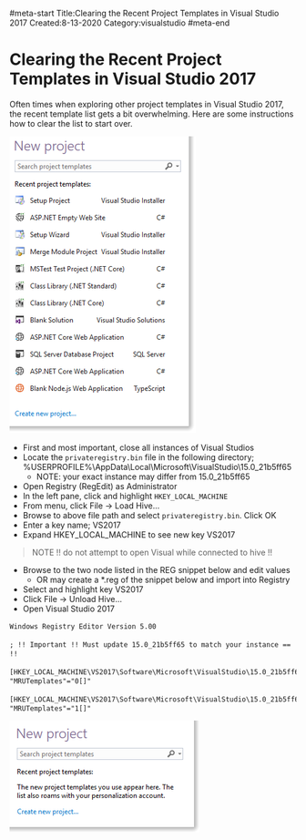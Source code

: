 #meta-start
Title:Clearing the Recent Project Templates in Visual Studio 2017
Created:8-13-2020
Category:visualstudio
#meta-end

# Clearing the Recent Project Templates in Visual Studio 2017

Often times when exploring other project templates in Visual Studio 2017, the recent template list gets a bit overwhelming. Here are some instructions how to clear the list to start over.

![vs-fig1](./img/vs-fig1.png)

* First and most important, close all instances of Visual Studios
* Locate the `privateregistry.bin` file in the following directory; %USERPROFILE%\AppData\Local\Microsoft\VisualStudio\15.0_21b5ff65
    * NOTE: your exact instance may differ from 15.0_21b5ff65
* Open Registry (RegEdit) as Administrator
* In the left pane, click and highlight `HKEY_LOCAL_MACHINE`
* From menu, click File -> Load Hive...
* Browse to above file path and select `privateregistry.bin`. Click OK
* Enter a key name; VS2017
* Expand HKEY_LOCAL_MACHINE to see new key VS2017
> NOTE !! do not attempt to open Visual while connected to hive !!
* Browse to the two node listed in the REG snippet below and edit values
    * OR may create a *.reg of the snippet below and import into Registry
* Select and highlight key VS2017
* Click File -> Unload Hive...
* Open Visual Studio 2017

```reg
Windows Registry Editor Version 5.00

; !! Important !! Must update 15.0_21b5ff65 to match your instance == !!

[HKEY_LOCAL_MACHINE\VS2017\Software\Microsoft\VisualStudio\15.0_21b5ff65\ApplicationPrivateSettings\Platform\ProjectMRU]
"MRUTemplates"="0[]"

[HKEY_LOCAL_MACHINE\VS2017\Software\Microsoft\VisualStudio\15.0_21b5ff65\ApplicationPrivateSettings\_metadata\baselines\Platform\ProjectMRU]
"MRUTemplates"="1[]"
```

![vs-fig2](./img/vs-fig2.png)